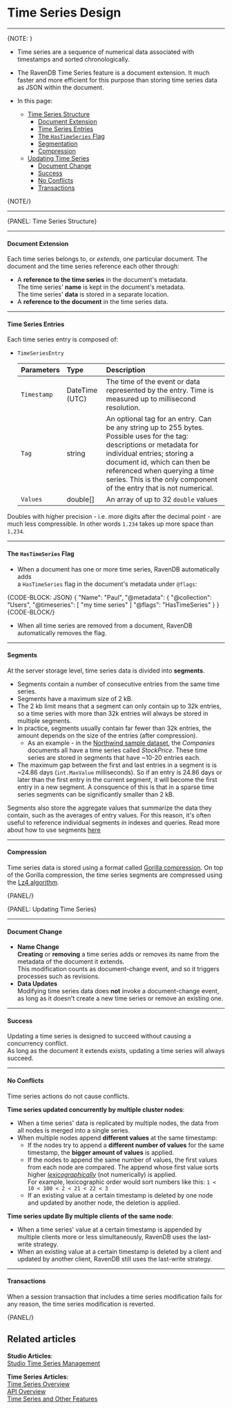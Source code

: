 ﻿# Time Series Design

---

{NOTE: }

* Time series are a sequence of numerical data associated with timestamps 
and sorted chronologically.  

* The RavenDB Time Series feature is a document extension. It much faster 
and more efficient for this purpose than storing time series data as JSON 
within the document.  

* In this page:  
  * [Time Series Structure](../../document-extensions/timeseries/design#time-series-structure)  
     * [Document Extension](../../document-extensions/timeseries/design#document-extension)  
     * [Time Series Entries](../../document-extensions/timeseries/design#time-series-entries)  
     * [The `HasTimeSeries` Flag](../../document-extensions/timeseries/design#the--flag)  
     * [Segmentation](../../document-extensions/timeseries/design#segmentation)  
     * [Compression](../../document-extensions/timeseries/design#compression)
  * [Updating Time Series](../../document-extensions/timeseries/design#updating-time-series)  
     * [Document Change](../../document-extensions/timeseries/design#document-change)  
     * [Success](../../document-extensions/timeseries/design#success)  
     * [No Conflicts](../../document-extensions/timeseries/design#no-conflicts)  
     * [Transactions](../../document-extensions/timeseries/design#transactions)  

{NOTE/}

---

{PANEL: Time Series Structure}

---

#### Document Extension  

Each time series belongs to, or _extends_, one particular document. The 
document and the time series reference each other through:  

* A **reference to the time series** in the document's metadata.  
  The time series' **name** is kept in the document's metadata.  
  The time series' **data** is stored in a separate location.  
* A **reference to the document** in the time series data.  

---

#### Time Series Entries

Each time series entry is composed of:  

* `TimeSeriesEntry` 

    | Parameters | Type | Description |
    |:-------------|:-------------|:-------------|
    | `Timestamp` | DateTime (UTC) | The time of the event or data represented by the entry. Time is measured up to millisecond resolution. |
    | `Tag` | string | An optional tag for an entry. Can be any string up to 255 bytes. Possible uses for the tag: descriptions or metadata for individual entries; storing a document id, which can then be referenced when querying a time series. This is the only component of the entry that is not numerical. |
    | `Values` | double[] | An array of up to 32 `double` values |

Doubles with higher precision - i.e. more digits after the decimal point - 
are much less compressible. In other words `1.234` takes up more space 
than `1,234`.

---

#### The `HasTimeSeries` Flag

* When a document has one or more time series, RavenDB automatically adds  
  a `HasTimeSeries` flag in the document's metadata under `@flags`:

{CODE-BLOCK: JSON}
{
    "Name": "Paul",
    "@metadata": {
        "@collection": "Users",
        "@timeseries": [
            "my time series"
        ]
        "@flags": "HasTimeSeries"
    }
}
{CODE-BLOCK/}

* When all time series are removed from a document, RavenDB 
automatically removes the flag.  

---

#### Segments

At the server storage level, time series data is divided into **segments**.  

* Segments contain a number of consecutive entries from the same 
time series.  
* Segments have a maximum size of 2 kB.  
* The 2 kb limit means that a segment can only contain up to 32k entries,
so a time series with more than 32k entries will always be stored in
multiple segments.  
* In practice, segments usually contain far fewer than 32k entries, 
the amount depends on the size of the entries (after compression).  
  * As an example - in the [Northwind sample dataset](../../studio/database/tasks/create-sample-data), 
  the _Companies_ documents all have a time series called _StockPrice_. 
  These time series are stored in segments that have ~10-20 entries each.  
* The maximum gap between the first and last entries in a segment is 
is ~24.86 days (`int.MaxValue` milliseconds). So if an entry is 24.86 days 
or later than the first entry in the current segment, it will become the 
first entry in a new segment. A consquence of this is that in a sparse time 
series segments can be significantly smaller than 2 kB.  

Segments also store the aggregate values that summarize the data they 
contain, such as the averages of entry values. For this reason, it's 
often useful to reference individual segments in indexes and queries. 
Read more about how to use segments [here](../../document-extensions/timeseries/indexing#object)

---

#### Compression

Time series data is stored using a format called [Gorilla compression](https://www.vldb.org/pvldb/vol8/p1816-teller.pdf). 
On top of the Gorilla compression, the time series segments are compressed 
using the [Lz4 algorithm](https://lz4.github.io/lz4/).

{PANEL/}

{PANEL: Updating Time Series}

---

#### Document Change  

* **Name Change**  
  **Creating** or **removing** a time series adds or removes its name 
  from the metadata of the document it extends.  
  This modification counts as document-change event, and so it triggers 
  processes such as revisions.  
* **Data Updates**  
  Modifying time series data does **not** invoke a document-change event, 
  as long as it doesn't create a new time series or remove an existing one.  

---

#### Success

Updating a time series is designed to succeed without causing a concurrency conflict.  
As long as the document it extends exists, updating a time series will always succeed.  

---

#### No Conflicts

Time series actions do not cause conflicts.  

**Time series updated concurrently by multiple cluster nodes**:  

* When a time series' data is replicated by multiple nodes, the data 
from all nodes is merged into a single series.  
* When multiple nodes append **different values** at the same timestamp: 
  * If the nodes try to append a **different number of values** for the same 
    timestamp, the **bigger amount of values** is applied.  
  * If the nodes to append the same number of values, the first values from 
    each node are compared. The append whose first value sorts higher 
    [_lexicographically_](https://mathworld.wolfram.com/LexicographicOrder.html) 
    (not numerically) is applied.  
    For example, lexicographic order would sort numbers like this: 
    `1 < 10 < 100 < 2 < 21 < 22 < 3`  
  * If an existing value at a certain timestamp is deleted by one node 
    and updated by another node, the deletion is applied.  

**Time series update By multiple clients of the same node**:  

* When a time series' value at a certain timestamp is appended by 
multiple clients more or less simultaneously, RavenDB uses the last-write 
strategy.  
* When an existing value at a certain timestamp is deleted by a client 
and updated by another client, RavenDB still uses the last-write 
strategy.  

---

#### Transactions

When a session transaction that includes a time series modification 
fails for any reason, the time series modification is reverted.  

{PANEL/}

## Related articles
**Studio Articles**:  
[Studio Time Series Management](../../studio/database/document-extensions/time-series)  

**Time Series Articles**:  
[Time Series Overview](../../document-extensions/timeseries/overview)  
[API Overview](../../document-extensions/timeseries/client-api/api-overview)  
[Time Series and Other Features](../../document-extensions/timeseries/time-series-and-other-features)  
